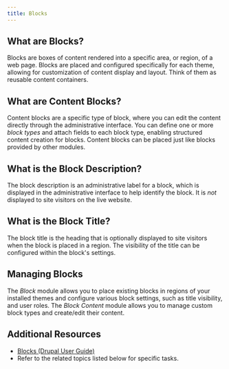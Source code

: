 ```yaml
---
title: Blocks
---
```


## What are Blocks?

Blocks are boxes of content rendered into a specific area, or region, of a web page. Blocks are placed and configured specifically for each theme, allowing for customization of content display and layout. Think of them as reusable content containers.

## What are Content Blocks?

Content blocks are a specific type of block, where you can edit the content directly through the administrative interface. You can define one or more *block types* and attach fields to each block type, enabling structured content creation for blocks. Content blocks can be placed just like blocks provided by other modules.

## What is the Block Description?

The block description is an administrative label for a block, which is displayed in the administrative interface to help identify the block. It is *not* displayed to site visitors on the live website.

## What is the Block Title?

The block title is the heading that is optionally displayed to site visitors when the block is placed in a region.  The visibility of the title can be configured within the block's settings.

## Managing Blocks

The *Block* module allows you to place existing blocks in regions of your installed themes and configure various block settings, such as title visibility, and user roles. The *Block Content* module allows you to manage custom block types and create/edit their content.

## Additional Resources

*   [Blocks (Drupal User Guide)](https://www.drupal.org/docs/user_guide/en/blocks-chapter.html)
*   Refer to the related topics listed below for specific tasks.
